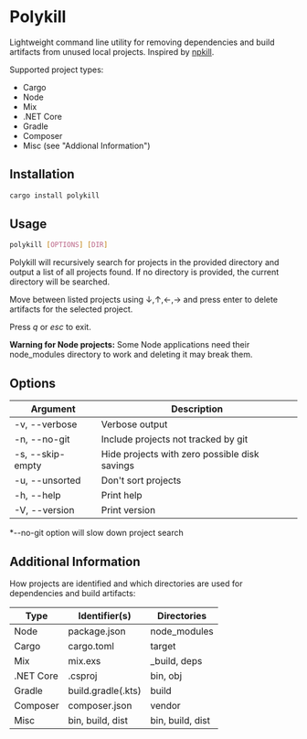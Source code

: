 # Polykill

Lightweight command line utility for removing dependencies and build artifacts from unused local projects. Inspired by [npkill](https://www.npmjs.com/package/npkill#usage).

Supported project types:
- Cargo
- Node
- Mix
- .NET Core
- Gradle
- Composer
- Misc (see "Addional Information")

## Installation

```sh
cargo install polykill
```

## Usage

```sh
polykill [OPTIONS] [DIR]
```

Polykill will recursively search for projects in the provided directory and output a list of all projects found. If no directory is provided, the current directory will be searched.

Move between listed projects using ↓,↑,←,→ and press enter to delete artifacts for the selected project.

Press *q* or *esc* to exit.

**Warning for Node projects:** Some Node applications need their node_modules directory to work and deleting it may break them.

## Options

| Argument         | Description                                   |
| ---------------- | --------------------------------------------- |
| -v, --verbose    | Verbose output                                |
| -n, --no-git     | Include projects not tracked by git           |
| -s, --skip-empty | Hide projects with zero possible disk savings |
| -u, --unsorted   | Don't sort projects                           |
| -h, --help       | Print help                                    |
| -V, --version    | Print version                                 |

*--no-git option will slow down project search

## Additional Information

How projects are identified and which directories are used for dependencies and build artifacts:

| Type      | Identifier(s)      | Directories      |
| --------- | ------------------ | ---------------- |
| Node      | package.json       | node_modules     |
| Cargo     | cargo.toml         | target           |
| Mix       | mix.exs            | _build, deps     |
| .NET Core | .csproj            | bin, obj         |
| Gradle    | build.gradle(.kts) | build            |
| Composer  | composer.json      | vendor           |
| Misc      | bin, build, dist   | bin, build, dist |
